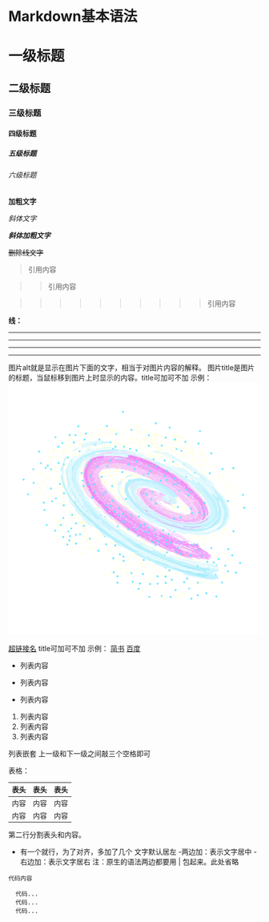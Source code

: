 # Markdown基本语法

# 一级标题
## 二级标题
### 三级标题
#### 四级标题
##### 五级标题
###### 六级标题

**加粗文字**

*斜体文字*

***斜体加粗文字***

~~删除线文字~~

>引用内容

>>引用内容

>>>>>>>>>>引用内容

**线：**

---

----

***

*****

图片alt就是显示在图片下面的文字，相当于对图片内容的解释。
图片title是图片的标题，当鼠标移到图片上时显示的内容。title可加可不加
示例：
![Image text](../assets/images/星系.png "星系")

[超链接名](超链接地址 "超链接title")
title可加可不加
示例：
[简书](http://jianshu.com)
[百度](http://baidu.com)

- 列表内容
+ 列表内容
* 列表内容

1. 列表内容
2. 列表内容
3. 列表内容

列表嵌套
上一级和下一级之间敲三个空格即可

表格：

表头|表头|表头
---|:--:|---:
内容|内容|内容
内容|内容|内容

第二行分割表头和内容。
- 有一个就行，为了对齐，多加了几个
文字默认居左
-两边加：表示文字居中
-右边加：表示文字居右
注：原生的语法两边都要用 | 包起来。此处省略

`代码内容`

```
  代码...
  代码...
  代码...
```